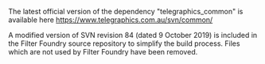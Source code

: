 
The latest official version of the dependency "telegraphics_common" is available here
https://www.telegraphics.com.au/svn/common/

A modified version of SVN revision 84 (dated 9 October 2019) is included in
the Filter Foundry source repository to simplify the build process.
Files which are not used by Filter Foundry have been removed.
